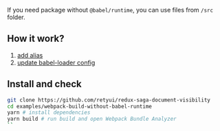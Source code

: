 If you need package without `@babel/runtime`, you can use files from `/src` folder.

## How it work?
1) [add alias](https://github.com/retyui/redux-saga-document-visibility/blob/be48e3102304b92ee4cf8e25dd23c4cb9457a248/examples/webpack-build-without-babel-runtime/webpack.config.js#L14-L16)
2) [update babel-loader config](https://github.com/retyui/redux-saga-document-visibility/blob/be48e3102304b92ee4cf8e25dd23c4cb9457a248/examples/webpack-build-without-babel-runtime/webpack.config.js#L22-L25)

## Install and check
```sh
git clone https://github.com/retyui/redux-saga-document-visibility
cd examples/webpack-build-without-babel-runtime
yarn # install dependencies
yarn build # run build and open Webpack Bundle Analyzer
``
